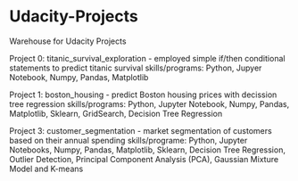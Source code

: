 # Udacity-Projects
Warehouse for Udacity Projects

Project 0: titanic_survival_exploration - employed simple if/then conditional statements to predict titanic survival
skills/programs: Python, Jupyer Notebook, Numpy, Pandas, Matplotlib

Project 1: boston_housing - predict Boston housing prices with decission tree regression
skills/programs: Python, Jupyter Notebook, Numpy, Pandas, Matplotlib, Sklearn, GridSearch, Decision Tree Regression

Project 3:  customer_segmentation - market segmentation of customers based on their annual spending
skills/programe: Python, Jupyter Notebooks, Numpy, Pandas, Matplotlib, Sklearn, Decision Tree Regression, Outlier Detection, Principal Component Analysis (PCA), Gaussian Mixture Model and K-means
